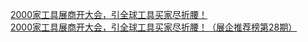   
[2000家工具展商开大会，引全球工具买家尽折腰！](http://www.dianyue.me/archives/947/iawwnl6v99y1qu11/)  
[2000家工具展商开大会，引全球工具买家尽折腰！（展企推荐榜第28期）](http://www.dianyue.me/archives/567/0kcpjxti4m5gd364/)